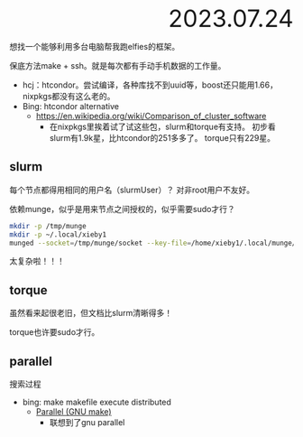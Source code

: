 <div style="text-align:right; font-size:3em;">2023.07.24</div>

想找一个能够利用多台电脑帮我跑elfies的框架。

保底方法make + ssh。就是每次都有手动手机数据的工作量。

* hcj：htcondor。尝试编译，各种库找不到uuid等，boost还只能用1.66，nixpkgs都没有这么老的。
* Bing: htcondor alternative
  * https://en.wikipedia.org/wiki/Comparison_of_cluster_software
    * 在nixpkgs里挨着试了试这些包，slurm和torque有支持。
      初步看slurm有1.9k星，比htcondor的251多多了。
      torque只有229星。

## slurm

每个节点都得用相同的用户名（slurmUser）？
对非root用户不友好。

依赖munge，似乎是用来节点之间授权的，似乎需要sudo才行？

```bash
mkdir -p /tmp/munge
mkdir -p ~/.local/xieby1
munged --socket=/tmp/munge/socket --key-file=/home/xieby1/.local/munge/key --log-file=/home/xieby1/.local/munge/log --pid-file=/home/xieby1/.local/munge/pid --seed-file=/home/xieby1/.local/munge/seed
```

太复杂啦！！！

## torque

虽然看来起很老旧，但文档比slurm清晰得多！

torque也许要sudo才行。

## parallel

搜索过程

* bing: make makefile execute distributed
  * [Parallel (GNU make)](https://www.gnu.org/software/make/manual/html_node/Parallel.html)
    * 联想到了gnu parallel
